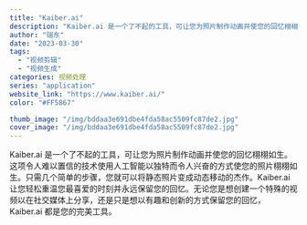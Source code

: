 ```yaml
---
title: "Kaiber.ai"
description: "Kaiber.ai 是一个了不起的工具，可让您为照片制作动画并使您的回忆栩栩如生。这项令人难以置信的技术使用人工智能以独"
author: "瑞东"
date: "2023-03-30"
tags:
  - "视频剪辑"
  - "视频生成"
categories: 视频处理
series: "application"
website_link: "https://www.kaiber.ai/"
color: "#FF5867"

thumb_image: "/img/bddaa3e691dbe4fda58ac5509fc87de2.jpg"
cover_image: "/img/bddaa3e691dbe4fda58ac5509fc87de2.jpg"
---
```


Kaiber.ai 是一个了不起的工具，可让您为照片制作动画并使您的回忆栩栩如生。这项令人难以置信的技术使用人工智能以独特而令人兴奋的方式使您的照片栩栩如生。只需几个简单的步骤，您就可以将静态照片变成动态移动的杰作。Kaiber.ai 让您轻松重温您最喜爱的时刻并永远保留您的回忆。无论您是想创建一个特殊的视频以在社交媒体上分享，还是只是想以有趣和创新的方式保留您的回忆，Kaiber.ai 都是您的完美工具。 